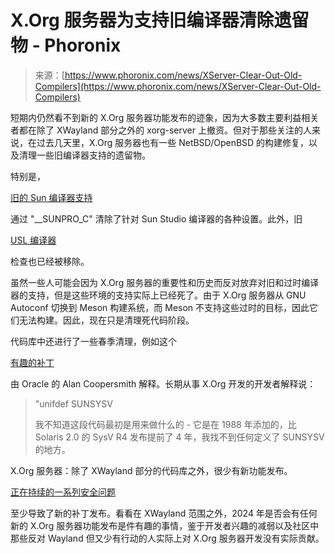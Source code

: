 <!--yml

category: 未分类

date: 2024-05-29 13:16:07

-->

# X.Org 服务器为支持旧编译器清除遗留物 - Phoronix

> 来源：[https://www.phoronix.com/news/XServer-Clear-Out-Old-Compilers](https://www.phoronix.com/news/XServer-Clear-Out-Old-Compilers)

短期内仍然看不到新的 X.Org 服务器功能发布的迹象，因为大多数主要利益相关者都在除了 XWayland 部分之外的 xorg-server 上撤资。但对于那些关注的人来说，在过去几天里，X.Org 服务器也有一些 NetBSD/OpenBSD 的构建修复，以及清理一些旧编译器支持的遗留物。

特别是，

[旧的 Sun 编译器支持](https://gitlab.freedesktop.org/xorg/xserver/-/commit/6dafe3dbe658b1a2ad927eceb274808a1ac9bc05)

通过 "__SUNPRO_C" 清除了针对 Sun Studio 编译器的各种设置。此外，旧

[USL 编译器](https://gitlab.freedesktop.org/xorg/xserver/-/commit/27b55301077f33d7fd67611bdc003e72cd321d0b)

检查也已经被移除。

虽然一些人可能会因为 X.Org 服务器的重要性和历史而反对放弃对旧和过时编译器的支持，但是这些环境的支持实际上已经死了。由于 X.Org 服务器从 GNU Autoconf 切换到 Meson 构建系统，而 Meson 不支持这些过时的目标，因此它们无法构建。因此，现在只是清理死代码阶段。

代码库中还进行了一些春季清理，例如这个

[有趣的补丁](https://gitlab.freedesktop.org/xorg/xserver/-/commit/a91a862332a6d5d61aa749a8fd8b87985541a602)

由 Oracle 的 Alan Coopersmith 解释。长期从事 X.Org 开发的开发者解释说：

> "unifdef SUNSYSV
> 
> 我不知道这段代码最初是用来做什么的 - 它是在 1988 年添加的，比 Solaris 2.0 的 SysV R4 发布提前了 4 年，我找不到任何定义了 SUNSYSV 的地方。

X.Org 服务器：除了 XWayland 部分的代码库之外，很少有新功能发布。

[正在持续的一系列安全问题](https://www.phoronix.com/news/X.Org-2024-Six-More-Security)

至少导致了新的补丁发布。看看在 XWayland 范围之外，2024 年是否会有任何新的 X.Org 服务器功能发布是件有趣的事情，鉴于开发者兴趣的减弱以及社区中那些反对 Wayland 但又少有行动的人实际上对 X.Org 服务器开发没有实际贡献。
